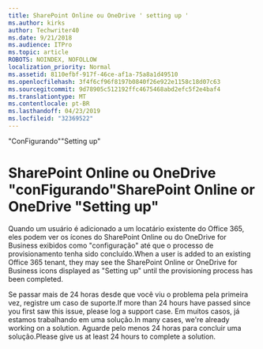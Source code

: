 ```yaml
---
title: SharePoint Online ou OneDrive ' setting up '
ms.author: kirks
author: Techwriter40
ms.date: 9/21/2018
ms.audience: ITPro
ms.topic: article
ROBOTS: NOINDEX, NOFOLLOW
localization_priority: Normal
ms.assetid: 8110efbf-917f-46ce-af1a-75a8a1d49510
ms.openlocfilehash: 3f4f6cf96f8197b0840f26e922e1158c18d07c63
ms.sourcegitcommit: 9d78905c512192ffc4675468abd2efc5f2e4baf4
ms.translationtype: MT
ms.contentlocale: pt-BR
ms.lasthandoff: 04/23/2019
ms.locfileid: "32369522"
---
```

<span data-ttu-id="5cd0d-102">"ConFigurando"</span><span class="sxs-lookup"><span data-stu-id="5cd0d-102">"Setting up"</span></span>

# <a name="sharepoint-online-or-onedrive-setting-up"></a><span data-ttu-id="5cd0d-103">SharePoint Online ou OneDrive "conFigurando"</span><span class="sxs-lookup"><span data-stu-id="5cd0d-103">SharePoint Online or OneDrive "Setting up"</span></span>

<span data-ttu-id="5cd0d-104">Quando um usuário é adicionado a um locatário existente do Office 365, eles podem ver os ícones do SharePoint Online ou do OneDrive for Business exibidos como "configuração" até que o processo de provisionamento tenha sido concluído.</span><span class="sxs-lookup"><span data-stu-id="5cd0d-104">When a user is added to an existing Office 365 tenant, they may see the SharePoint Online or OneDrive for Business icons displayed as "Setting up" until the provisioning process has been completed.</span></span>
  
<span data-ttu-id="5cd0d-105">Se passar mais de 24 horas desde que você viu o problema pela primeira vez, registre um caso de suporte.</span><span class="sxs-lookup"><span data-stu-id="5cd0d-105">If more than 24 hours have passed since you first saw this issue, please log a support case.</span></span> <span data-ttu-id="5cd0d-106">Em muitos casos, já estamos trabalhando em uma solução.</span><span class="sxs-lookup"><span data-stu-id="5cd0d-106">In many cases, we're already working on a solution.</span></span> <span data-ttu-id="5cd0d-107">Aguarde pelo menos 24 horas para concluir uma solução.</span><span class="sxs-lookup"><span data-stu-id="5cd0d-107">Please give us at least 24 hours to complete a solution.</span></span>
  

